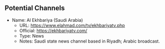 ## Potential Channels

- Name: Al Ekhbariya (Saudi Arabia)
  - URL: https://www.elahmad.com/tv/ekhbariyatv.php
  - Official: https://ekhbariyatv.com/
  - Type: News
  - Notes: Saudi state news channel based in Riyadh; Arabic broadcast.


